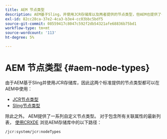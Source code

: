 ```yaml
---
title: AEM 节点类型
description: AEM基于Sling，并使用JCR存储库以及两者提供的节点类型，但AEM也提供了一系列自己的节点类型。
exl-id: 82cc28ca-37e2-4ca3-b3e4-cc03bbc5bdf5
source-git-commit: 08559417c8047c592f2db54321afe68836b75bd1
workflow-type: tm+mt
source-wordcount: '113'
ht-degree: 5%

---
```


# AEM 节点类型 {#aem-node-types}

由于AEM基于Sling并使用JCR存储库，因此这两个标准提供的节点类型都可以在AEM中使用：

* [JCR节点类型](https://www.adobe.io/experience-manager/reference-materials/spec/jcr/2.0/3_Repository_Model.html#3.1.7-Node-Types)
* [Sling节点类型](https://cwiki.apache.org/confluence/display/SLING/Sling+Node+Types)

除此之外。 AEM提供了一系列自定义节点类型。 对于包含所有关联属性的最新列表， [使用CRXDE](/help/implementing/developing/tools/crxde.md) 浏览AEM存储库中的以下路径：

`/jcr:system/jcr:nodeTypes`
